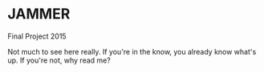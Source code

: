 # JAMMER
Final Project 2015

Not much to see here really.
If you're in the know, you already know what's up.
If you're not, why read me?


